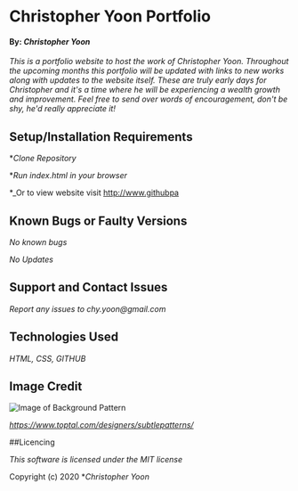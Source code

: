 # Christopher Yoon Portfolio

#### By: _**Christopher Yoon**_

_This is a portfolio website to host the work of Christopher Yoon. Throughout the upcoming months this portfolio will be updated with links to new works along with updates to the website itself. These are truly early days for Christopher and it's a time where he will be experiencing a wealth growth and improvement. Feel free to send over words of encouragement, don't be shy, he'd really appreciate it!_

## Setup/Installation Requirements

*_Clone Repository_

*_Run index.html in your browser_

*_Or to view website visit http://www.githubpa

## Known Bugs or Faulty Versions

_No known bugs_

_No Updates_

## Support and Contact Issues

_Report any issues to chy.yoon@gmail.com_

## Technologies Used

_HTML, CSS, GITHUB_

## Image Credit

![Image of Background Pattern](https://www.toptal.com/designers/subtlepatterns/patterns/repeated-square.png)

_https://www.toptal.com/designers/subtlepatterns/_

##Licencing

_This software is licensed under the MIT license_

Copyright (c) 2020 **Christopher Yoon*